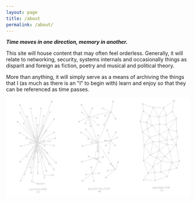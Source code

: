 ```yaml
---
layout: page
title: /about
permalink: /about/
---
```

***Time moves in one direction, memory in another.***

This site will house content that may often feel orderless. Generally, it will relate to networking, security, systems internals and occasionally things as disparit and foreign as fiction, poetry and musical and political theory.

More than anything, it will simply serve as a means of archiving the things that I (as much as there is an "I" to begin with) learn and enjoy so that they can be referenced as time passes. 

<img src="rhizome.png">
